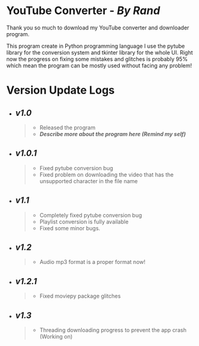 # YouTube Converter - *By Rand*

Thank you so much to download my YouTube converter and downloader program.

This program create in Python programming language
I use the pytube library for the conversion system and tkinter library for the whole UI.
Right now the progress on fixing some mistakes and glitches is probably 95% which mean the program can be mostly used without facing any problem!


# Version Update Logs

- ## *__v1.0__*
    > - Released the program
    > - *__Describe more about the program here (Remind my self)__*

- ## *__v1.0.1__* 
    > - Fixed pytube conversion bug
    > - Fixed problem on downloading the video that has the unsupported character in the file name

- ## *__v1.1__* 
    > - Completely fixed pytube conversion bug
    > - Playlist conversion is fully available
    > - Fixed some minor bugs.

- ## *__v1.2__* 
    > - Audio mp3 format is a proper format now!

- ## *__v1.2.1__*
    > - Fixed moviepy package glitches

- ## *__v1.3__*
    > - Threading downloading progress to prevent the app crash (Working on)